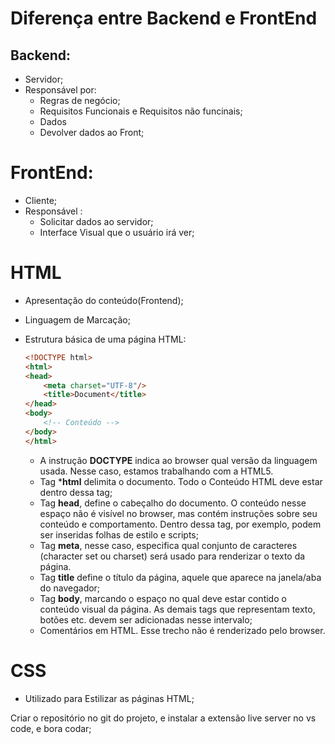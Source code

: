 # Diferença entre Backend e FrontEnd

## Backend: 

- Servidor;
- Responsável por:
  - Regras de negócio;
  - Requisitos Funcionais e Requisitos não funcinais;
  - Dados
  - Devolver dados ao Front;



# FrontEnd:

- Cliente;
- Responsável :
  - Solicitar dados ao servidor;
  - Interface Visual que o usuário irá ver;



# HTML

- Apresentação do conteúdo(Frontend);

- Linguagem de Marcação;

- Estrutura básica de uma página HTML:

  ```html
  <!DOCTYPE html>
  <html>
  <head>
      <meta charset="UTF-8"/>
      <title>Document</title>
  </head>
  <body>
      <!-- Conteúdo -->
  </body>
  </html>
  ```

  - A instrução **DOCTYPE**  indica ao browser qual versão da linguagem usada. Nesse caso, estamos trabalhando com a HTML5. 
  -  Tag ***html** delimita o documento. Todo o Conteúdo HTML deve estar dentro dessa tag;
  - Tag **head**, define o cabeçalho do documento. O conteúdo nesse espaço não é  visível no browser, mas contém instruções sobre seu conteúdo e  comportamento. Dentro dessa tag, por exemplo, podem ser inseridas folhas de estilo e scripts;
  -  Tag **meta**, nesse  caso, especifica qual conjunto de caracteres (character set ou charset)  será usado para renderizar o texto da página.
  -  Tag **title** define o título da página, aquele que aparece na janela/aba do navegador; 
  -  Tag **body**, marcando o espaço no qual deve estar contido o conteúdo visual da  página. As demais tags que representam texto, botões etc. devem ser  adicionadas nesse intervalo;    
  - Comentários em HTML. Esse trecho não é renderizado pelo browser.    





# CSS

- Utilizado para Estilizar as páginas HTML;





Criar o repositório no git do projeto, e instalar a extensão live server no vs code, e bora codar;